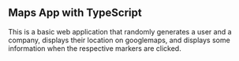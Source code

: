 ## Maps App with TypeScript

This is a basic web application that randomly generates a user and a company, displays their location on googlemaps, and displays some information when the respective markers are clicked.
